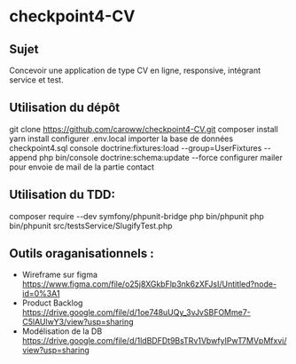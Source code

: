 # checkpoint4-CV

## Sujet

Concevoir une application de type CV en ligne, responsive, intégrant service et test. 

## Utilisation du dépôt
git clone https://github.com/caroww/checkpoint4-CV.git
composer install
yarn install
configurer .env.local
importer la base de données checkpoint4.sql
console doctrine:fixtures:load --group=UserFixtures --append 
php bin/console doctrine:schema:update --force
configurer mailer pour envoie de mail de la partie contact

## Utilisation du TDD:
composer require --dev symfony/phpunit-bridge
php bin/phpunit
php bin/phpunit src/testsService/SlugifyTest.php

## Outils oraganisationnels :
- Wireframe sur figma https://www.figma.com/file/o25j8XGkbFlp3nk6zXFJsI/Untitled?node-id=0%3A1
- Product Backlog https://drive.google.com/file/d/1oe748uUQy_3vJvSBFOMme7-C5lAUlwY3/view?usp=sharing
- Modélisation de la DB https://drive.google.com/file/d/1ldBDFDt9BsTRv1VbwfyIPwT7MVpMfxvi/view?usp=sharing

